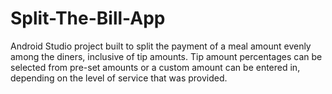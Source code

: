 # Split-The-Bill-App
 
Android Studio project built to split the payment of a meal amount evenly among the diners, inclusive of tip amounts. Tip amount percentages can be selected from pre-set amounts or a custom amount can be entered in, depending on the level of service that was provided. 
